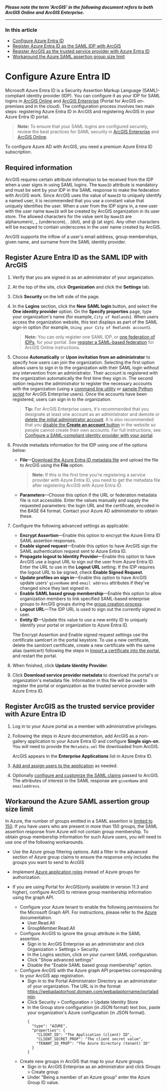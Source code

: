 **_Please note the term 'ArcGIS' in the following document refers to both ArcGIS Online and ArcGIS Enterprise._**

----

### In this article

* [Configure Azure Entra ID](#configure-azure-entra-id "Configure Azure Entra ID")
* [Register Azure Entra ID as the SAML IDP with ArcGIS](#register-azure-entra-id-as-the-saml-idp-with-arcgis "Register Azure Entra ID as the SAML IDP with ArcGIS")
* [Register ArcGIS as the trusted service provider with Azure Entra ID](#register-arcgis-as-the-trusted-service-provider-with-azure-entra-id "Register ArcGIS as the trusted service provider with Azure Entra ID")
* [Workaround the Azure SAML assertion group size limit](#workaround-the-azure-saml-assertion-group-size-limit "Workaround the Azure SAML assertion group size limit")


# Configure Azure Entra ID

Microsoft Azure Entra ID is a Security Assertion Markup Language (SAML)-compliant identity provider (IDP). You can configure it as your IDP for SAML logins in [ArcGIS Online](https://doc.arcgis.com/en/arcgis-online/administer/saml-logins.htm) and [ArcGIS Enterprise](https://enterprise.arcgis.com/en/portal/latest/administer/windows/configuring-a-saml-compliant-identity-provider-with-your-portal.htm) (Portal for ArcGIS on-premises and in the cloud). The configuration process involves two main steps: registering Azure Entra ID in ArcGIS and registering ArcGIS in your Azure Entra ID portal.

> **Note:** To ensure that your SAML logins are configured securely, review the best practices for SAML security in [ArcGIS Enterprise](https://enterprise.arcgis.com/en/portal/latest/administer/windows/configuring-a-saml-compliant-identity-provider-with-your-portal.htm#ESRI_SECTION1_E8C7F86C02A04A778878B1327C633B36) and [ArcGIS Online](https://doc.arcgis.com/en/arcgis-online/administer/saml-logins.htm#ESRI_SECTION1_E8C7F86C02A04A778878B1327C633B36).

To configure Azure AD with ArcGIS, you need a premium Azure Entra ID subscription.

## Required information

ArcGIS requires certain attribute information to be received from the IDP when a user signs in using SAML logins. The `NameID` attribute is mandatory and must be sent by your IDP in the SAML response to make the federation with ArcGIS work. Since ArcGIS uses the value of `NameID` to uniquely identify a named user, it is recommended that you use a constant value that uniquely identifies the user. When a user from the IDP signs in, a new user with the user name `NameID` will be created by ArcGIS organization in its user store. The allowed characters for the value sent by `NameID` are alphanumeric, _ (underscore), . (dot), and @ (at sign). Any other characters will be escaped to contain underscores in the user name created by ArcGIS.

ArcGIS supports the inflow of a user's email address, group memberships, given name, and surname from the SAML identity provider.

## Register Azure Entra ID as the SAML IDP with ArcGIS

1. Verify that you are signed in as an administrator of your organization.

2. At the top of the site, click **Organization** and click the **Settings** tab.

3. Click **Security** on the left side of the page.

4. In the **Logins** section, click the **New SAML login** button, and select the **One identity provider** option. On the **Specify properties** page, type your organization's name (for example, `City of Redlands`). When users access the organization website, this text displays as part of the SAML sign-in option (for example, `Using your City of Redlands account`).

   > **Note:** You can only register one SAML IDP, or [one federation of IDPs](https://enterprise.arcgis.com/en/portal/latest/administer/windows/configure-a-federation-of-identity-providers.htm), for your portal. See [register a SAML-based federation](https://doc.arcgis.com/en/arcgis-online/administer/saml-logins.htm#ESRI_STEP_BD2FE74A6D9D41D88499035A69801EE6) for ArcGIS Online instructions.

5. Choose **Automatically** or **Upon invitation from an administrator** to specify how users can join the organization. Selecting the first option allows users to sign in to the organization with their SAML login without any intervention from an administrator. Their account is registered with the organization automatically the first time they sign in. The second option requires the administrator to register the necessary accounts with the organization (using a [command line utility](https://enterprise.arcgis.com/en/portal/latest/administer/windows/add-members-to-your-portal.htm#ESRI_SECTION1_29AF645AF75140698CA9879C3E059D39) or [sample Python script](https://enterprise.arcgis.com/en/portal/latest/administer/windows/example-add-members-to-the-portal.htm) for ArcGIS Enterprise users). Once the accounts have been registered, users can sign in to the organization.

   > **Tip:** For ArcGIS Enterprise users, it's recommended that you designate at least one account as an administrator and demote or [delete the initial administrator account](https://enterprise.arcgis.com/en/portal/latest/administer/windows/about-the-initial-administrator-account.htm). It is also recommended that you [disable the **Create an account** button](https://enterprise.arcgis.com/en/portal/latest/administer/windows/add-members-to-your-portal.htm#ESRI_SECTION2_2D990320EC354A559A7081CF91709894) in the  website so people cannot create their own accounts. For full instructions, see [Configure a SAML-compliant identity provider with your portal](https://enterprise.arcgis.com/en/portal/latest/administer/windows/configuring-a-saml-compliant-identity-provider-with-your-portal.htm#ESRI_SECTION1_65AC88E72E2B4CFBBBC061311F9B4EA4).

6. Provide metadata information for the IDP using one of the options below:
   - **File**—[Download the Azure Entra ID metadata file](https://docs.microsoft.com/en-us/azure/active-directory/develop/single-sign-on-saml-protocol#download-the-azure-ad-metadata-or-certificate) and upload the file to ArcGIS using the **File** option.

     > **Note:** If this is the first time you're registering a service provider with Azure Entra ID, you need to get the metadata file after registering ArcGIS with Azure Entra ID.
    
   - **Parameters**—Choose this option if the URL or federation metadata file is not accessible. Enter the values manually and supply the requested parameters: the login URL and the certificate, encoded in the BASE 64 format. Contact your Azure AD administrator to obtain these.

7. Configure the following advanced settings as applicable:
   - **Encrypt Assertion**—Enable this option to encrypt the Azure Entra ID SAML assertion responses.
   - **Enable signed request**—Enable this option to have ArcGIS sign the SAML authentication request sent to Azure Entra ID.
   - **Propagate logout to Identity Provider**—Enable this option to have ArcGIS use a logout URL to sign out the user from Azure Entra ID. Enter the URL to use in the **Logout URL** setting. If the IDP requires the logout URL to be signed, check **Enable Signed Request**.
   - **Update profiles on sign in**—Enable this option to have ArcGIS update users' `givenName` and `email address` attributes if they've changed since they last signed in.
   - **Enable SAML based group membership**—Enable this option to allow organization members to link specified SAML-based enterprise groups to ArcGIS groups during the [group creation process](https://enterprise.arcgis.com/en/portal/latest/administer/windows/create-groups.htm).
   - **Logout URL**—The IDP URL is used to sign out the currently signed in user.
   - **Entity ID**—Update this value to use a new entity ID to uniquely identify your portal or organization to Azure Entra ID.

   The Encrypt Assertion and Enable signed request settings use the certificate samlcert in the portal keystore. To use a new certificate, delete the samlcert certificate, create a new certificate with the same alias (samlcert) following the steps in [Import a certificate into the portal](https://enterprise.arcgis.com/en/portal/latest/administer/windows/import-a-certificate-into-the-portal.htm), and restart the portal.
  
8. When finished, click **Update Identity Provider**.

9. Click **Download service provider metadata** to download the portal's or organization's metadata file. Information in this file will be used to register the portal or organization as the trusted service provider with Azure Entra ID.

## Register ArcGIS as the trusted service provider with Azure Entra ID

1. Log in to your Azure portal as a member with administrative privileges.

2. Following the steps in Azure documentation, add ArcGIS as a non-gallery application to your Azure Entra ID and configure **Single sign-on**. You will need to provide the `Metadata.xml` file downloaded from ArcGIS.

   ArcGIS appears in the **Enterprise Applications** list in Azure Entra ID. 

3. [Add and assign users to the application](https://docs.microsoft.com/en-us/azure/active-directory/develop/single-sign-on-saml-protocol#assign-users-to-the-application) as needed.

4. Optionally [configure and customize the SAML claims](https://docs.microsoft.com/en-us/azure/active-directory/develop/active-directory-saml-claims-customization) passed to ArcGIS. The attributes of interest in the SAML response are `givenName` and `emailaddress`.

## Workaround the Azure SAML assertion group size limit

In Azure, the number of groups emitted in a SAML assertion is [limited to 150](https://learn.microsoft.com/en-us/entra/identity/hybrid/connect/how-to-connect-fed-group-claims). If you have users who are present in more than 150 groups, the SAML assertion response from Azure will not contain group membership. To obtain group membership information for such Azure users, you will need to use one of the following workarounds.

- Use the Azure group filtering options. Add a filter in the advanced section of Azure group claims to ensure the response only includes the groups you want to send to ArcGIS

- Implement [Azure application roles](https://learn.microsoft.com/en-us/entra/identity-platform/enterprise-app-role-management) instead of Azure groups for authorization.

- If you are using Portal for ArcGIS(only available in version 11.3 and higher), configure ArcGIS to retrieve group membership information using the graph API.
  - Configure your Azure tenant to enable the following permissions for the Microsoft Graph API. For instructions, please refer to the [Azure](https://learn.microsoft.com/en-us/graph/migrate-azure-ad-graph-configure-permissions?tabs=http&pivots=entra-portal-api-permissions) documentation.
    - User.Read.All
	 - GroupMember.Read.All 
  - Configure ArcGIS to ignore the group attribute in the SAML assertion.
     - Sign in to ArcGIS Enterprise as an administrator and click Organization > Settings > Security.
     - In the Logins section, click on your current SAML configuration.
     - Click "Show advanced settings"
     - Disable the "Enable SAML based group membership" option. 
  - Configure ArcGIS with the Azure graph API properties corresponding to your ArcGIS app registration.
    - Sign in to the Portal Administrator Directory as an administrator of your organization. The URL is in the format https://webadaptorhost.domain.com/webadaptorname/portaladmin.
    - Click Security > Configuration > Update Identity Store
    - In the Group store configuration (in JSON format) text box, paste your organization's Azure configuration (in JSON format). 
      ```
      {
        "type": "AZURE",
        "properties": {
      	  "CLIENT_ID": "The Application (client) ID",
      	  "CLIENT_SECRET_PROP": "The client secret value",
      	  "TENANT_ID_PROP": "The Azure Directory (tenant) ID"
        }
      }
      ```
  - Create new groups in ArcGIS that map to your Azure groups.
    - Sign in to ArcGIS Enterprise as an administrator and click Groups > Create group
    - Under "Being a member of an Azure group" enter the Azure Group ID value.
